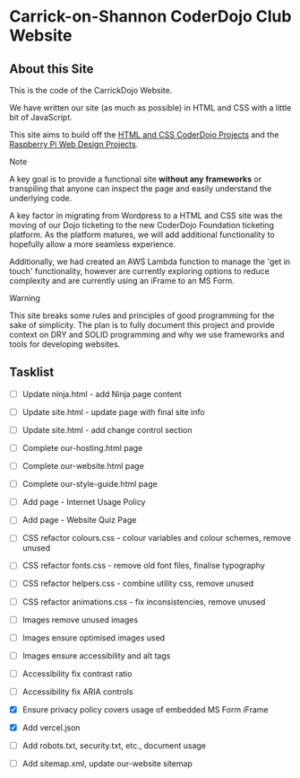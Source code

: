 # Carrick-on-Shannon CoderDojo Club Website

## About this Site

This is the code of the CarrickDojo Website.

We have written our site (as much as possible) in HTML and CSS with a little bit of JavaScript.

This site aims to build off the [HTML and CSS CoderDojo Projects](https://projects.raspberrypi.org/en/coderdojo) and the [Raspberry Pi Web Design Projects](https://projects.raspberrypi.org/en/collections/html_and_css).

> [!NOTE]
> A key goal is to provide a functional site **without any frameworks** or transpiling that anyone can inspect the page and easily understand the underlying code.

A key factor in migrating from Wordpress to a HTML and CSS site was the moving of our Dojo ticketing to the new CoderDojo Foundation ticketing platform. As the platform matures, we will add additional functionality to hopefully allow a more seamless experience.

Additionally, we had created an AWS Lambda function to manage the 'get in touch' functionality, however are currently exploring options to reduce complexity and are currently using an iFrame to an MS Form.

> [!WARNING]
> This site breaks some rules and principles of good programming for the sake of simplicity. The plan is to fully document this project and provide context on DRY and SOLID programming and why we use frameworks and tools for developing websites.

## Tasklist

- [ ] Update ninja.html - add Ninja page content
- [ ] Update site.html - update page with final site info
- [ ] Update site.html - add change control section
- [ ] Complete our-hosting.html page
- [ ] Complete our-website.html page
- [ ] Complete our-style-guide.html page
- [ ] Add page - Internet Usage Policy
- [ ] Add page - Website Quiz Page

- [ ] CSS refactor colours.css - colour variables and colour schemes, remove unused
- [ ] CSS refactor fonts.css - remove old font files, finalise typography
- [ ] CSS refactor helpers.css - combine utility css, remove unused
- [ ] CSS refactor animations.css - fix inconsistencies, remove unused

- [ ] Images remove unused images
- [ ] Images ensure optimised images used
- [ ] Images ensure accessibility and alt tags
- [ ] Accessibility fix contrast ratio
- [ ] Accessibility fix ARIA controls

- [x] Ensure privacy policy covers usage of embedded MS Form iFrame

- [x] Add vercel.json
- [ ] Add robots.txt, security.txt, etc., document usage
- [ ] Add sitemap.xml, update our-website sitemap
